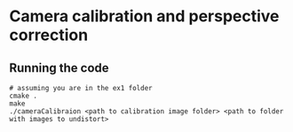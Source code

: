 # Camera calibration and perspective correction

## Running the code

```
# assuming you are in the ex1 folder
cmake .
make
./cameraCalibraion <path to calibration image folder> <path to folder with images to undistort>
```